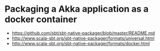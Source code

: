 # Packaging a Akka application as a docker container

* https://github.com/sbt/sbt-native-packager/blob/master/README.md
* http://www.scala-sbt.org/sbt-native-packager/formats/universal.html
* http://www.scala-sbt.org/sbt-native-packager/formats/docker.html
